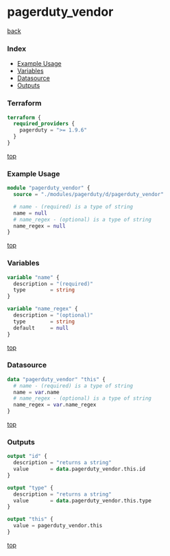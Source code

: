 # pagerduty_vendor

[back](../pagerduty.md)

### Index

- [Example Usage](#example-usage)
- [Variables](#variables)
- [Datasource](#datasource)
- [Outputs](#outputs)

### Terraform

```terraform
terraform {
  required_providers {
    pagerduty = ">= 1.9.6"
  }
}
```

[top](#index)

### Example Usage

```terraform
module "pagerduty_vendor" {
  source = "./modules/pagerduty/d/pagerduty_vendor"

  # name - (required) is a type of string
  name = null
  # name_regex - (optional) is a type of string
  name_regex = null
}
```

[top](#index)

### Variables

```terraform
variable "name" {
  description = "(required)"
  type        = string
}

variable "name_regex" {
  description = "(optional)"
  type        = string
  default     = null
}
```

[top](#index)

### Datasource

```terraform
data "pagerduty_vendor" "this" {
  # name - (required) is a type of string
  name = var.name
  # name_regex - (optional) is a type of string
  name_regex = var.name_regex
}
```

[top](#index)

### Outputs

```terraform
output "id" {
  description = "returns a string"
  value       = data.pagerduty_vendor.this.id
}

output "type" {
  description = "returns a string"
  value       = data.pagerduty_vendor.this.type
}

output "this" {
  value = pagerduty_vendor.this
}
```

[top](#index)